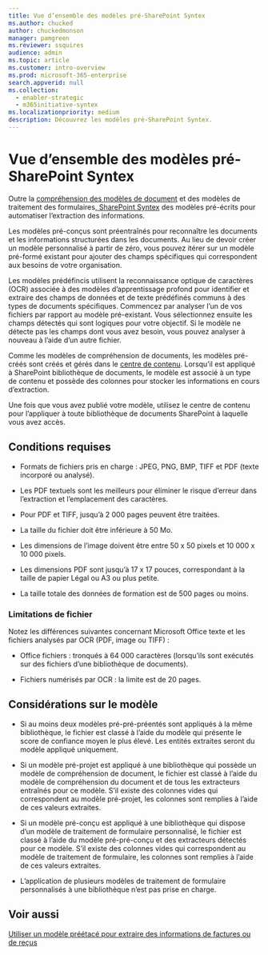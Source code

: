 ```yaml
---
title: Vue d’ensemble des modèles pré-SharePoint Syntex
ms.author: chucked
author: chuckedmonson
manager: pamgreen
ms.reviewer: ssquires
audience: admin
ms.topic: article
ms.customer: intro-overview
ms.prod: microsoft-365-enterprise
search.appverid: null
ms.collection:
  - enabler-strategic
  - m365initiative-syntex
ms.localizationpriority: medium
description: Découvrez les modèles pré-SharePoint Syntex.
---
```


# <a name="prebuilt-models-overview-in-microsoft-sharepoint-syntex"></a>Vue d’ensemble des modèles pré-SharePoint Syntex

Outre la [compréhension des modèles de document](document-understanding-overview.md) et des modèles de traitement des formulaires[, SharePoint Syntex](form-processing-overview.md) des modèles pré-écrits pour automatiser l’extraction des informations.

Les modèles pré-conçus sont préentraînés pour reconnaître les documents et les informations structurées dans les documents. Au lieu de devoir créer un modèle personnalisé à partir de zéro, vous pouvez itérer sur un modèle pré-formé existant pour ajouter des champs spécifiques qui correspondent aux besoins de votre organisation. 

Les modèles prédéfincis utilisent la reconnaissance optique de caractères (OCR) associée à des modèles d’apprentissage profond pour identifier et extraire des champs de données et de texte prédéfinés communs à des types de documents spécifiques. Commencez par analyser l’un de vos fichiers par rapport au modèle pré-existant. Vous sélectionnez ensuite les champs détectés qui sont logiques pour votre objectif. Si le modèle ne détecte pas les champs dont vous avez besoin, vous pouvez analyser à nouveau à l’aide d’un autre fichier.

Comme les modèles de compréhension de documents, les modèles pré-créés sont créés et gérés dans le [centre de contenu](create-a-content-center.md). Lorsqu’il est appliqué à SharePoint bibliothèque de documents, le modèle est associé à un type de contenu et possède des colonnes pour stocker les informations en cours d’extraction. 

Une fois que vous avez publié votre modèle, utilisez le centre de contenu pour l’appliquer à toute bibliothèque de documents SharePoint à laquelle vous avez accès.  

## <a name="requirements"></a>Conditions requises

- Formats de fichiers pris en charge : JPEG, PNG, BMP, TIFF et PDF (texte incorporé ou analysé).

- Les PDF textuels sont les meilleurs pour éliminer le risque d’erreur dans l’extraction et l’emplacement des caractères.

- Pour PDF et TIFF, jusqu’à 2 000 pages peuvent être traitées.

- La taille du fichier doit être inférieure à 50 Mo.

- Les dimensions de l’image doivent être entre 50 x 50 pixels et 10 000 x 10 000 pixels.

- Les dimensions PDF sont jusqu’à 17 x 17 pouces, correspondant à la taille de papier Légal ou A3 ou plus petite.

- La taille totale des données de formation est de 500 pages ou moins.

### <a name="file-limitations"></a>Limitations de fichier

Notez les différences suivantes concernant Microsoft Office texte et les fichiers analysés par OCR (PDF, image ou TIFF) :

- Office fichiers : tronqués à 64 000 caractères (lorsqu’ils sont exécutés sur des fichiers d’une bibliothèque de documents).

- Fichiers numérisés par OCR : la limite est de 20 pages.  

## <a name="model-considerations"></a>Considérations sur le modèle

- Si au moins deux modèles pré-pré-préentés sont appliqués à la même bibliothèque, le fichier est classé à l’aide du modèle qui présente le score de confiance moyen le plus élevé. Les entités extraites seront du modèle appliqué uniquement.

- Si un modèle pré-projet est appliqué à une bibliothèque qui possède un modèle de compréhension de document, le fichier est classé à l’aide du modèle de compréhension du document et de tous les extracteurs entraînés pour ce modèle. S’il existe des colonnes vides qui correspondent au modèle pré-projet, les colonnes sont remplies à l’aide de ces valeurs extraites.

- Si un modèle pré-conçu est appliqué à une bibliothèque qui dispose d’un modèle de traitement de formulaire personnalisé, le fichier est classé à l’aide du modèle pré-pré-conçu et des extracteurs détectés pour ce modèle. S’il existe des colonnes vides qui correspondent au modèle de traitement de formulaire, les colonnes sont remplies à l’aide de ces valeurs extraites.

- L’application de plusieurs modèles de traitement de formulaire personnalisés à une bibliothèque n’est pas prise en charge.


## <a name="see-also"></a>Voir aussi

[Utiliser un modèle préétacé pour extraire des informations de factures ou de reçus](prebuilt-overview.md)
 

